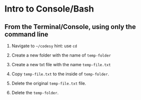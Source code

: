 # Intro to Console/Bash

## From the Terminal/Console, using only the command line

1. Navigate to `~/codesy` hint: use `cd`

1. Create a new folder with the name of `temp-folder`

2. Create a new txt file with the name `temp-file.txt`

3. Copy `temp-file.txt` to the inside of `temp-folder`.

4. Delete the original `temp-file.txt` file.

5. Delete the `temp-folder`.

